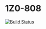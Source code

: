 # 1Z0-808
[![Build Status](https://travis-ci.org/nosma/1Z0-808.svg?branch=master)](https://travis-ci.org/profile/nosma)